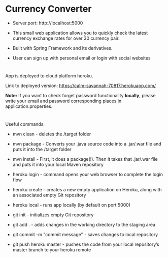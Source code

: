 # Currency Converter
- Server.port: http://localhost:5000
- This small web application allows you to quickly check the latest currency exchange rates for over 30 currency pair.
- Built with Spring Framework and its derivatives.

- User can sign up with personal email or login with social websites
#
 App is deployed to cloud platform heroku.

 Link to deployed version: https://calm-savannah-70817.herokuapp.com/
 
 **Note:**
 If you want to check forget password functionality **locally**, please write your email and password corresponding places in application.properties.
 #
 Useful commands:
 - mvn clean - deletes the /target folder
 
 - mvn package - Converts your .java source code into a .jar/.war file and puts it into the /target folder
 
 - mvn install - First, it does a package(!). Then it takes that .jar/.war file and puts it into your local Maven repository
 
 - heroku login - command opens your web browser to complete the login flow
 
 - heroku create - creates a new empty application on Heroku, along with an associated empty Git repository
 
-  heroku local - runs app locally (by default on port 5000)
 
-  git init - initializes empty Git repository
 
-  git add . - adds changes in the working directory to the staging area
 
 - git commit -m "commit message" - saves changes to local repository
 
-  git push heroku master - pushes the code from your local repository’s master branch to your heroku remote
 

